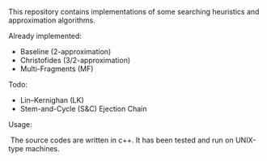 This repository contains implementations of some searching heuristics and approximation algorithms. 



Already implemented: 

- Baseline ($2$-approximation)
- Christofides ($3/2$-approximation)
- Multi-Fragments (MF)

Todo:

- Lin–Kernighan (LK)
- Stem-and-Cycle (S&C) Ejection Chain



Usage:

​	The source codes are written in c++. It has been tested and run on UNIX-type machines. 

​	

